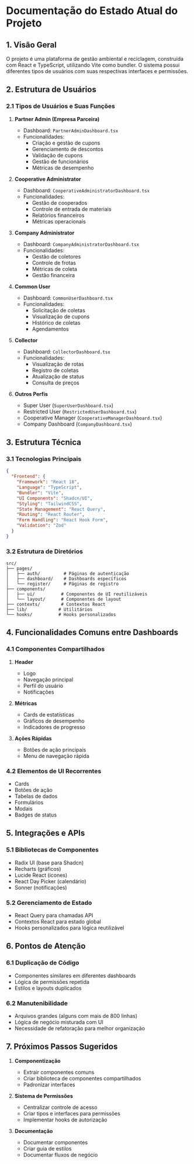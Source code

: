 # Documentação do Estado Atual do Projeto

## 1. Visão Geral
O projeto é uma plataforma de gestão ambiental e reciclagem, construída com React e TypeScript, utilizando Vite como bundler. O sistema possui diferentes tipos de usuários com suas respectivas interfaces e permissões.

## 2. Estrutura de Usuários

### 2.1 Tipos de Usuários e Suas Funções

1. **Partner Admin (Empresa Parceira)**
   - Dashboard: `PartnerAdminDashboard.tsx`
   - Funcionalidades:
     - Criação e gestão de cupons
     - Gerenciamento de descontos
     - Validação de cupons
     - Gestão de funcionários
     - Métricas de desempenho

2. **Cooperative Administrator**
   - Dashboard: `CooperativeAdministratorDashboard.tsx`
   - Funcionalidades:
     - Gestão de cooperados
     - Controle de entrada de materiais
     - Relatórios financeiros
     - Métricas operacionais

3. **Company Administrator**
   - Dashboard: `CompanyAdministratorDashboard.tsx`
   - Funcionalidades:
     - Gestão de coletores
     - Controle de frotas
     - Métricas de coleta
     - Gestão financeira

4. **Common User**
   - Dashboard: `CommonUserDashboard.tsx`
   - Funcionalidades:
     - Solicitação de coletas
     - Visualização de cupons
     - Histórico de coletas
     - Agendamentos

5. **Collector**
   - Dashboard: `CollectorDashboard.tsx`
   - Funcionalidades:
     - Visualização de rotas
     - Registro de coletas
     - Atualização de status
     - Consulta de preços

6. **Outros Perfis**
   - Super User (`SuperUserDashboard.tsx`)
   - Restricted User (`RestrictedUserDashboard.tsx`)
   - Cooperative Manager (`CooperativeManagerDashboard.tsx`)
   - Company Dashboard (`CompanyDashboard.tsx`)

## 3. Estrutura Técnica

### 3.1 Tecnologias Principais
```json
{
  "Frontend": {
    "Framework": "React 18",
    "Language": "TypeScript",
    "Bundler": "Vite",
    "UI Components": "Shadcn/UI",
    "Styling": "TailwindCSS",
    "State Management": "React Query",
    "Routing": "React Router",
    "Form Handling": "React Hook Form",
    "Validation": "Zod"
  }
}
```

### 3.2 Estrutura de Diretórios
```
src/
├── pages/
│   ├── auth/         # Páginas de autenticação
│   ├── dashboard/    # Dashboards específicos
│   └── register/     # Páginas de registro
├── components/
│   ├── ui/          # Componentes de UI reutilizáveis
│   └── layout/      # Componentes de layout
├── contexts/        # Contextos React
├── lib/            # Utilitários
└── hooks/          # Hooks personalizados
```

## 4. Funcionalidades Comuns entre Dashboards

### 4.1 Componentes Compartilhados
1. **Header**
   - Logo
   - Navegação principal
   - Perfil do usuário
   - Notificações

2. **Métricas**
   - Cards de estatísticas
   - Gráficos de desempenho
   - Indicadores de progresso

3. **Ações Rápidas**
   - Botões de ação principais
   - Menu de navegação rápida

### 4.2 Elementos de UI Recorrentes
- Cards
- Botões de ação
- Tabelas de dados
- Formulários
- Modais
- Badges de status

## 5. Integrações e APIs

### 5.1 Bibliotecas de Componentes
- Radix UI (base para Shadcn)
- Recharts (gráficos)
- Lucide React (ícones)
- React Day Picker (calendário)
- Sonner (notificações)

### 5.2 Gerenciamento de Estado
- React Query para chamadas API
- Contextos React para estado global
- Hooks personalizados para lógica reutilizável

## 6. Pontos de Atenção

### 6.1 Duplicação de Código
- Componentes similares em diferentes dashboards
- Lógica de permissões repetida
- Estilos e layouts duplicados

### 6.2 Manutenibilidade
- Arquivos grandes (alguns com mais de 800 linhas)
- Lógica de negócio misturada com UI
- Necessidade de refatoração para melhor organização

## 7. Próximos Passos Sugeridos

1. **Componentização**
   - Extrair componentes comuns
   - Criar biblioteca de componentes compartilhados
   - Padronizar interfaces

2. **Sistema de Permissões**
   - Centralizar controle de acesso
   - Criar tipos e interfaces para permissões
   - Implementar hooks de autorização

3. **Documentação**
   - Documentar componentes
   - Criar guia de estilos
   - Documentar fluxos de negócio 